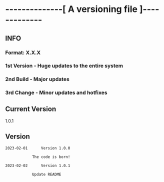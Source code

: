 # --------------[ A versioning file ]-------------
## INFO
### Format:         X.X.X
### 1st             Version - Huge updates to the entire system
### 2nd             Build - Major updates
### 3rd             Change - Minor updates and hotfixes

## Current Version
1.0.1

## Version
	2023-02-01		Version 1.0.0

				The code is born!

	2023-02-02		Version 1.0.1
		
				Update README